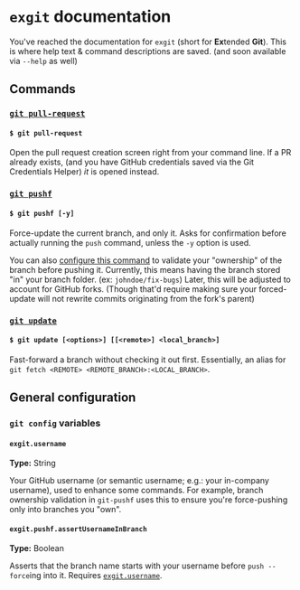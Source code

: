 # `exgit` documentation

You've reached the documentation for `exgit` (short for **Ex**tended **Git**). This is where help text & command descriptions are saved. (and soon available via `--help` as well)

## Commands

### [`git pull-request`](git-pull-request)
#### `$ git pull-request`
Open the pull request creation screen right from your command line. If a PR already exists, (and you have GitHub credentials saved via the Git Credentials Helper) *it* is opened instead.

### [`git pushf`](git-pushf)
#### `$ git pushf [-y]`
Force-update the current branch, and only it. Asks for confirmation before actually running the `push` command, unless the `-y` option is used.

You can also [configure this command](#user-content-exgitpushfassertusernameinbranch) to validate your "ownership" of the branch before pushing it. Currently, this means having the branch stored "in" your branch folder. (ex: `johndoe/fix-bugs`) Later, this will be adjusted to account for GitHub forks. (Though that'd require making sure your forced-update will not rewrite commits originating from the fork's parent)

### [`git update`](git-update)
#### `$ git update [<options>] [[<remote>] <local_branch>]`
Fast-forward a branch without checking it out first. Essentially, an alias for `git fetch <REMOTE> <REMOTE_BRANCH>:<LOCAL_BRANCH>`.

## General configuration
### `git config` variables
#### `exgit.username`
**Type:** String

Your GitHub username (or semantic username; e.g.: your in-company username), used to enhance some commands. For example, branch ownership validation in `git-pushf` uses this to ensure you're force-pushing only into branches you "own".

#### `exgit.pushf.assertUsernameInBranch`
**Type:** Boolean

Asserts that the branch name starts with your username before `push --force`ing into it. Requires [`exgit.username`](#user-content-exgitusername).
